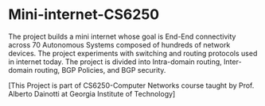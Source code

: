 # Mini-internet-CS6250
The project builds a mini internet whose goal is End-End connectivity across 70 Autonomous Systems composed of hundreds of network devices. The project experiments with switching and routing protocols used in internet today. The project is divided into Intra-domain routing, Inter-domain routing, BGP Policies, and BGP security.

[This Project is part of CS6250-Computer Networks course taught by Prof. Alberto Dainotti at Georgia Institute of Technology]

